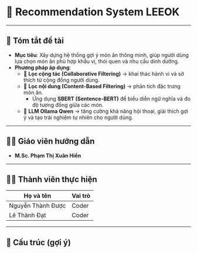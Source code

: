 # 🍜 Recommendation System  LEEOK

---

## 📌 Tóm tắt đề tài
- **Mục tiêu**: Xây dựng hệ thống gợi ý món ăn thông minh, giúp người dùng lựa chọn món ăn phù hợp khẩu vị, thói quen và nhu cầu dinh dưỡng.  
- **Phương pháp áp dụng**:  
  - 🔹 **Lọc cộng tác (Collaborative Filtering)** → khai thác hành vi và sở thích từ cộng đồng người dùng.  
  - 🔹 **Lọc nội dung (Content-Based Filtering)** → phân tích đặc trưng món ăn.  
    - Ứng dụng **SBERT (Sentence-BERT)** để biểu diễn ngữ nghĩa và đo độ tương đồng giữa các món.  
  - 🔹 **LLM Ollama Qwen** → tăng cường khả năng hội thoại, giải thích gợi ý và tạo trải nghiệm tự nhiên cho người dùng.  
---
## 👩‍🏫 Giáo viên hướng dẫn
- **M.Sc. Phạm Thị Xuân Hiền**
---
## 👨‍💻 Thành viên thực hiện
| Họ và tên          | Vai trò              |
|---------------------|----------------------|
| Nguyễn Thành Được  | Coder   |
| Lê Thành Đạt       | Coder      |


---

## 📂 Cấu trúc (gợi ý)
